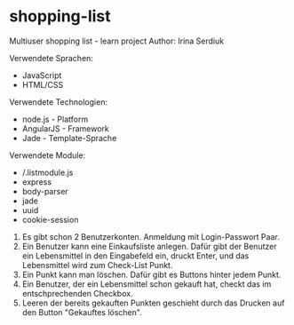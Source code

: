 # shopping-list
Multiuser shopping list - learn project
Author: Irina Serdiuk

Verwendete Sprachen:
- JavaScript
- HTML/CSS

Verwendete Technologien:
- node.js - Platform
- AngularJS - Framework
- Jade - Template-Sprache

Verwendete Module:
- /.listmodule.js
- express
- body-parser
- jade
- uuid
- cookie-session


1. Es gibt schon 2 Benutzerkonten. Anmeldung mit Login-Passwort Paar.
2. Ein Benutzer kann eine Einkaufsliste anlegen. Dafür gibt der Benutzer ein Lebensmittel in den Eingabefeld ein, druckt Enter, und das Lebensmittel wird zum Check-List Punkt.
3. Ein Punkt kann man löschen. Dafür gibt es Buttons hinter jedem Punkt.
4. Ein Benutzer, der ein Lebensmittel schon gekauft hat, checkt das im entschprechenden Checkbox.
5. Leeren der bereits gekauften Punkten geschieht durch das Drucken auf den Button "Gekauftes löschen".

